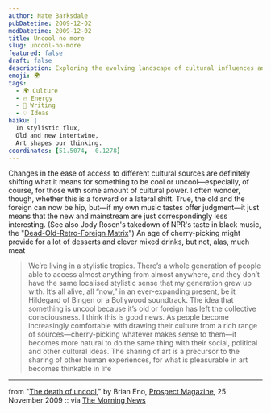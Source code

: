 ```yaml
---
author: Nate Barksdale
pubDatetime: 2009-12-02
modDatetime: 2009-12-02
title: Uncool no more
slug: uncool-no-more
featured: false
draft: false
description: Exploring the evolving landscape of cultural influences and what it means to be "cool" in a world of diverse options.
emoji: 🌍
tags:
  - 🌍 Culture
  - 🔥 Energy
  - 📝 Writing
  - 💡 Ideas
haiku: |
  In stylistic flux,  
  Old and new intertwine,  
  Art shapes our thinking.
coordinates: [51.5074, -0.1278]
---
```


Changes in the ease of access to different cultural sources are definitely shifting what it means for something to be cool or uncool—especially, of course, for those with some amount of cultural power. I often wonder, though, whether this is a forward or a lateral shift. True, the old and the foreign can now be hip, but—if my own music tastes offer judgment—it just means that the new and mainstream are just correspondingly less interesting. (See also Jody Rosen's takedown of NPR's taste in black music, the "[Dead-Old-Retro-Foreign Matrix](http://web.archive.org/web/20110510185209/http://www.slate.com:80/blogs/blogs/browbeat/archive/2009/10/12/the-dorf-matrix-towards-a-theory-of-npr-s-taste-in-black-music.aspx)") An age of cherry-picking might provide for a lot of desserts and clever mixed drinks, but not, alas, much meat

> We’re living in a stylistic tropics. There’s a whole generation of people able to access almost anything from almost anywhere, and they don’t have the same localised stylistic sense that my generation grew up with. It’s all alive, all “now,” in an ever-expanding present, be it Hildegard of Bingen or a Bollywood soundtrack. The idea that something is uncool because it’s old or foreign has left the collective consciousness. I think this is good news. As people become increasingly comfortable with drawing their culture from a rich range of sources—cherry-picking whatever makes sense to them—it becomes more natural to do the same thing with their social, political and other cultural ideas. The sharing of art is a precursor to the sharing of other human experiences, for what is pleasurable in art becomes thinkable in life

---

from "[The death of uncool](http://web.archive.org/web/20110811045427/http://www.prospectmagazine.co.uk/2009/11/the-death-of-uncool/)," by Brian Eno, [Prospect Magazine](http://web.archive.org/web/20110811045427/http://www.prospectmagazine.co.uk/2009/11/the-death-of-uncool/), 25 November 2009 :: via [The Morning News](http://www.themorningnews.org/archives/headlines/2009/November/30/)
